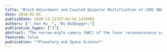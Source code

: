 ```yaml
---
title: "Block Adjustment and Coupled Epipolar Rectification of LROC NAC Images for Precision Lunar Topographic Mapping"
date: 2018-01-01
publishDate: 2020-12-21T07:44:54.141949Z
authors: ["__Han Hu__", "Bo Wu&Dagger;"]
publication_types: ["2"]
abstract: "The narrow-angle camera (NAC) of the lunar reconnaissance orbiter camera (LROC) uses a pair of closely attached pushbroom sensors to obtain a large swath of coverage while providing high-resolution imaging. However, the two image sensors do not share the same lenses and cannot be modelled geometrically with a single physical model. The irregular image network leads to difficulties in conducting the block adjustment to remove inconsistencies between the NAC images in both intra- and inter-track cases. In addition, the special image network requires two to four stereo models, each with an irregular overlapping region of varying size. The stereo configuration of NAC images also creates severe problems for the state-of-the-art image matching methods. With the aim of using NAC stereo pairs for precision 3D topographic mapping, this paper presents a novel approach to the block adjustment and coupled epipolar rectification of NAC stereo images. This approach removes the internal inconsistencies in a single block adjustment and merges the image pair in the disparity space, thus requiring estimation of only one stereo model. Semi-global matching is used to generate a disparity map for the stereo pair; each correspondence is transformed back to the source image, and 3D points are derived via photogrammetric space intersection. The experimental results reveal that the proposed approach is able to reduce the gaps and inconsistencies caused by the inaccurate boresight offsets between the two NAC cameras and the irregular overlapping regions and to finally generate precise and consistent 3D topographic models from the NAC stereo images."
featured: false
publication: "*Planetary and Space Science*"
---
```


